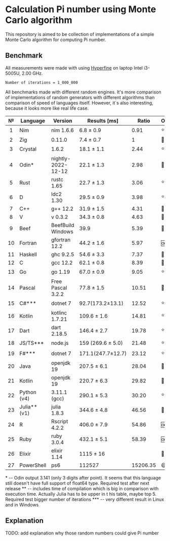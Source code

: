 # Calculation Pi number using Monte Carlo algorithm

This repository is aimed to be collection of implementations of a simple Monte Carlo algorithm for computing Pi number.

## Benchmark

All measurements were made with using [Hyperfine](https://github.com/sharkdp/hyperfine) on laptop Intel i3-5005U, 2.00 GHz.

`Number of iterations = 1_000_000`

All benchmarks made with different random engines. It's more comparison of implementations of random generators with different algorithms than comparison of speed of languages itself. However, it`s also interesting, because it looks more like real life case.

| № | Language      | Version            | Results [ms]      | Ratio    | Opinion              |
|:--:|---------------|--------------------|-------------------|----------|----------------------|
|  1 | Nim           | nim 1.6.6          | 6.8 ± 0.9         | 0.91     | :star:               |
|  2 | Zig           | 0.11.0             | 7.4 ± 0.7         | 1        | :shit:               |
|  3 | Crystal       | 1.6.2              | 18.1 ± 1.1        | 2.44     | :star:               |
|  4 | Odin\*        | nightly-2022-12-12 | 22.1 ± 1.3        | 2.98     | :shit: :shit:        |
|  5 | Rust          | rustc 1.65         | 22.7 ± 1.3        | 3.06     | :star: :star: :star: |
|  6 | D             | ldc2 1.30          | 29.5 ± 0.9        | 3.98     | :star: :star:        |
|  7 | C++           | g++ 12.2           | 31.9 ± 1.5        | 4.31     | :shit: :shit:        |
|  8 | V             | v 0.3.2            | 34.3 ± 0.8        | 4.63     | :shit:               |
|  9 | Beef          | BeefBuild Windows  | 39.9              | 5.39     | :shit: :shit:        |
| 10 | Fortran       | gfortran 12.2      | 44.2 ± 1.6        | 5.97     | :ok:                 |
| 11 | Haskell       | ghc 9.2.5          | 54.6 ± 3.3        | 7.37     | :shit: :shit: :shit: |
| 12 | C             | gcc 12.2           | 62.1 ± 0.8        | 8.39     | :shit: :shit:        |
| 13 | Go            | go 1.19            | 67.0 ± 0.9        | 9.05     | :star:               |
| 14 | Pascal        | Free Pascal 3.2.2  | 77.8 ± 1.5        | 10.51    | :shit:               |
| 15 | C#\*\*\*      | dotnet 7           | 92.7(173.2±13.1)  | 12.52    | :star: :star:        |
| 16 | Kotlin        | kotlinc 1.7.21     | 109.6 ± 1.6       | 14.81    | :star:               |
| 17 | Dart          | dart 2.18.5        | 146.4 ± 2.7       | 19.78    | :star:               |
| 18 | JS/TS\*\*\*   | node.js            | 159 (269.6 ± 5.0) | 21.48    | :star:               |
| 19 | F#\*\*\*      | dotnet 7           | 171.1(247.7±12.7) | 23.12    | :star:               |
| 20 | Java          | openjdk 19         | 207.5 ± 6.1       | 28.04    | :shit: :shit: :shit: |
| 21 | Kotlin        | openjdk 19         | 220.7 ± 6.3       | 29.82    | :shit: :shit:        |
| 22 | Python (v4)   | 3.11.1 (gcc)       | 290.1 ± 5.3       | 30.20    | :star: :star: :star: |
| 23 | Julia\*\*(v1) | julia 1.8.3        | 344.6 ± 4.8       | 46.56    | :shit:               |
| 24 | R             | Rscript 4.2.2      | 406.0 ± 7.9       | 54.86    | :ok:                 |
| 25 | Ruby          | ruby 3.0.4         | 432.1 ± 5.1       | 58.39    | :ok:                 |
| 26 | Elixir        | elixir 1.14        | 1115 ± 16         |          | :shit:               |
| 27 | PowerShell    | ps6                | 112527            | 15206.35 | :smile:              |

\* -- Odin output 3.141 (only 3 digits after point). It seems that this language still doesn't have full support of float64 type. Required test after next release
\*\* -- includes time of compilation which is big in comparison with execution time. Actually Julia has to be upper in t his table, maybe top 5. Required test bigger number of iterations
\*\*\* -- very different result in Linux and in Windows

## Explanation

TODO: add explanation why those random numbers could give Pi number
